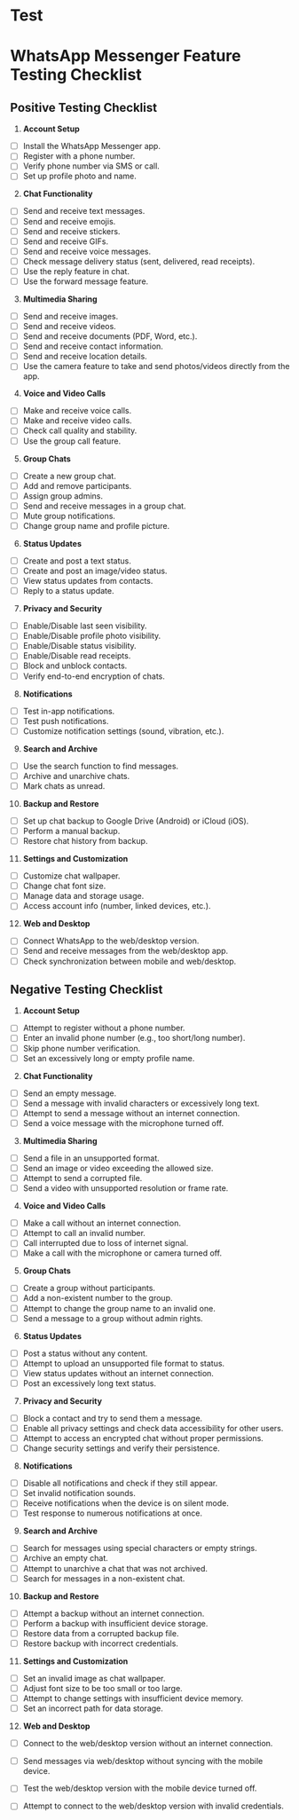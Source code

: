 # Test
# WhatsApp Messenger Feature Testing Checklist

## Positive Testing Checklist 
1. **Account Setup**
- [ ] Install the WhatsApp Messenger app.
- [ ] Register with a phone number.
- [ ] Verify phone number via SMS or call.
- [ ] Set up profile photo and name.
2. **Chat Functionality**
- [ ] Send and receive text messages.
- [ ] Send and receive emojis.
- [ ] Send and receive stickers.
- [ ] Send and receive GIFs.
- [ ] Send and receive voice messages.
- [ ]  Check message delivery status (sent, delivered, read receipts).
- [ ] Use the reply feature in chat.
- [ ] Use the forward message feature.
3. **Multimedia Sharing**
- [ ] Send and receive images.
- [ ] Send and receive videos.
- [ ] Send and receive documents (PDF, Word, etc.).
- [ ] Send and receive contact information.
- [ ] Send and receive location details.
- [ ] Use the camera feature to take and send photos/videos directly from the app.
4. **Voice and Video Calls**
- [ ] Make and receive voice calls.
- [ ] Make and receive video calls.
- [ ] Check call quality and stability.
- [ ] Use the group call feature.
5. **Group Chats**
- [ ] Create a new group chat.
- [ ]  Add and remove participants.
- [ ]  Assign group admins.
- [ ]  Send and receive messages in a group chat.
- [ ]  Mute group notifications.
- [ ]  Change group name and profile picture.
6. **Status Updates**
- [ ] Create and post a text status.
- [ ]  Create and post an image/video status.
- [ ]  View status updates from contacts.
- [ ]  Reply to a status update.
7. **Privacy and Security**
- [ ] Enable/Disable last seen visibility.
- [ ] Enable/Disable profile photo visibility.
- [ ] Enable/Disable status visibility.
- [ ] Enable/Disable read receipts.
- [ ] Block and unblock contacts.
- [ ] Verify end-to-end encryption of chats.
8. **Notifications**
- [ ] Test in-app notifications.
- [ ] Test push notifications.
- [ ]  Customize notification settings (sound, vibration, etc.).
9. **Search and Archive**
- [ ] Use the search function to find messages.
- [ ] Archive and unarchive chats.
- [ ] Mark chats as unread.
10. **Backup and Restore**
- [ ] Set up chat backup to Google Drive (Android) or iCloud (iOS).
- [ ] Perform a manual backup.
- [ ] Restore chat history from backup.
11. **Settings and Customization**
- [ ] Customize chat wallpaper.
- [ ] Change chat font size.
- [ ] Manage data and storage usage.
- [ ] Access account info (number, linked devices, etc.).
12. **Web and Desktop**
- [ ] Connect WhatsApp to the web/desktop version.
- [ ] Send and receive messages from the web/desktop app.
- [ ] Check synchronization between mobile and web/desktop.

## Negative Testing Checklist 
1. **Account Setup**
- [ ] Attempt to register without a phone number.
- [ ] Enter an invalid phone number (e.g., too short/long number).
- [ ] Skip phone number verification.
- [ ] Set an excessively long or empty profile name.
2. **Chat Functionality**
- [ ] Send an empty message.
- [ ] Send a message with invalid characters or excessively long text.
- [ ] Attempt to send a message without an internet connection.
- [ ] Send a voice message with the microphone turned off.
3. **Multimedia Sharing**
- [ ] Send a file in an unsupported format.
- [ ] Send an image or video exceeding the allowed size.
- [ ] Attempt to send a corrupted file.
- [ ] Send a video with unsupported resolution or frame rate.
4. **Voice and Video Calls**
- [ ] Make a call without an internet connection.
- [ ] Attempt to call an invalid number.
- [ ] Call interrupted due to loss of internet signal.
- [ ] Make a call with the microphone or camera turned off.
5. **Group Chats**
- [ ] Create a group without participants.
- [ ] Add a non-existent number to the group.
- [ ] Attempt to change the group name to an invalid one.
- [ ] Send a message to a group without admin rights.
6. **Status Updates**
- [ ] Post a status without any content.
- [ ] Attempt to upload an unsupported file format to status.
- [ ] View status updates without an internet connection.
- [ ] Post an excessively long text status.
7. **Privacy and Security**
- [ ] Block a contact and try to send them a message.
- [ ] Enable all privacy settings and check data accessibility for other users.
- [ ] Attempt to access an encrypted chat without proper permissions.
- [ ] Change security settings and verify their persistence.
8. **Notifications**
- [ ] Disable all notifications and check if they still appear.
- [ ] Set invalid notification sounds.
- [ ] Receive notifications when the device is on silent mode.
- [ ] Test response to numerous notifications at once.
9. **Search and Archive**
- [ ] Search for messages using special characters or empty strings.
- [ ] Archive an empty chat.
- [ ] Attempt to unarchive a chat that was not archived.
- [ ] Search for messages in a non-existent chat.
10. **Backup and Restore**
- [ ] Attempt a backup without an internet connection.
- [ ] Perform a backup with insufficient device storage.
- [ ] Restore data from a corrupted backup file.
- [ ] Restore backup with incorrect credentials.
11. **Settings and Customization**
- [ ] Set an invalid image as chat wallpaper.
- [ ] Adjust font size to be too small or too large.
- [ ] Attempt to change settings with insufficient device memory.
- [ ] Set an incorrect path for data storage.
12. **Web and Desktop**
- [ ] Connect to the web/desktop version without an internet connection.
- [ ] Send messages via web/desktop without syncing with the mobile device.
- [ ] Test the web/desktop version with the mobile device turned off.
- [ ] Attempt to connect to the web/desktop version with invalid credentials.

